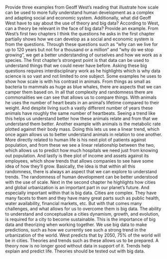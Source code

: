 Provide three examples from Geoff West’s reading that illustrate how scale can be used to more fully understand human development as a complex and adapting social and economic system.  Additionally, what did Geoff West have to say about the use of theory and big data?  According to West, can a theory be relevant in the face of big data?  Provide an example.
From West’s first two chapters I think the questions he asks in the first chapter partially shows how we can develop as a social and economic system is from the questions. Through these questions such as “why can we live for up to 120 years but not for a thousand or a million” and “why do we stop growing”, we get a better understanding of ourselves and how we work as a species. The first chapter’s strongest point is that data can be used to understand things that we could never have before. Asking these big questions requires interdisciplinary work as he highlights which is why data science is so vast and not limited to one subject. 
Some examples he uses to show how scale is with his contrast in animals. From things as small as bacteria to mammals as huge as blue whales, there are aspects that we can camper them based on. In all that complexity and randomness there are commonalities we can see that allows us to compare things. With animals he uses the number of heart beats in an animal’s lifetime compared to their weight. And despite living such a vastly different number of years these animals have roughly the same number of heartbeats. Seeing a trend like this helps us understand better how these animals relate and from that we understand them better. Another example with animals is the metabolic rate plotted against their body mass. Doing this lets us see a linear trend, which once again allows us to better understand animals in relation to one another. More directly related to human life is his next plot of patients against population, and from these we see a linear relationship between the two, which allows us to predict how much hospitals we need just from knowing out population. And lastly is thee plot of income and assets against its employees, which show trends that allows companies to see have some idea of how they’ll grow. Basically, the idea is that within all this randomness, there is always an aspect that we can explore to understand trends. The randomness of human development can be better understood with the use of scale. 
Next in the second chapter he highlights how cities and global urbanization is an important part in our planet’s future. And especially important within that is big data. Cities are complex. They have many facets to them and they have many great parts such as public health, water availability, financial markets, etc. But with that comes many challenges, and what allows for us to overcome them is big data. The ability to understand and conceptualize a cities dynamism, growth, and evolution, is required for a city to become sustainable. This is the importance of big data and theorizing when working together. We use big data to make predictions, such as how we currently see such a strong trend in the urbanization of the world. West predicts that by 2050, 75% of the world will be in cities. Theories and trends such as these allows us to be prepared. A theory now is no longer good without data in support of it. Trends help explain and predict life. Theories should be tested out with big data. 
